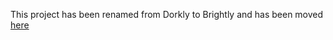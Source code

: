 This project has been renamed from Dorkly to Brightly and has been moved [here](https://github.com/brightlyorg/brightly/wiki)